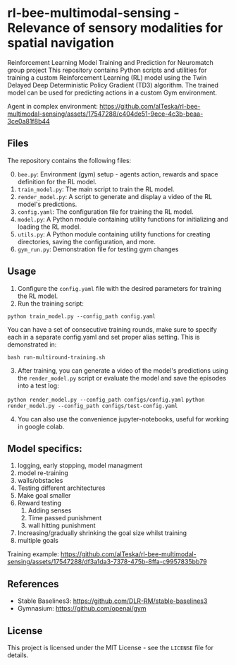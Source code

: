 # rl-bee-multimodal-sensing - Relevance of sensory modalities for spatial navigation
Reinforcement Learning Model Training and Prediction for Neuromatch group project  This repository contains Python scripts and utilities for training a custom Reinforcement Learning (RL) model using the Twin Delayed Deep Deterministic Policy Gradient (TD3) algorithm. The trained model can be used for predicting actions in a custom Gym environment.

Agent in complex environment:
https://github.com/alTeska/rl-bee-multimodal-sensing/assets/17547288/c404de51-9ece-4c3b-beaa-3ce0a81f8b44


## Files

The repository contains the following files:

0. `bee.py`: Environment (gym) setup - agents action, rewards and space definition for the RL model.
1. `train_model.py`: The main script to train the RL model.
2. `render_model.py`: A script to generate and display a video of the RL model's predictions.
3. `config.yaml`: The configuration file for training the RL model.
4. `model.py`: A Python module containing utility functions for initializing and loading the RL model.
5. `utils.py`: A Python module containing utility functions for creating directories, saving the configuration, and more.
6. `gym_run.py`: Demonstration file for testing gym changes


## Usage

1. Configure the `config.yaml` file with the desired parameters for training the RL model.
2. Run the training script:

```python train_model.py --config_path config.yaml```

You can have a set of consecutive training rounds, make sure to specify each in a separate config.yaml and set proper alias setting. This is demonstrated in:

```bash run-multiround-training.sh```

3. After training, you can generate a video of the model's predictions using the `render_model.py` script or evaluate the model and save the episodes into a test log:

```python render_model.py --config_path configs/config.yaml```
```python render_model.py --config_path configs/test-config.yaml```


4. You can also use the convenience jupyter-notebooks, useful for working in google colab.



## Model specifics:
1. logging, early stopping, model managment
2. model re-training
3. walls/obstacles
1. Testing different architectures
2. Make goal smaller
3. Reward testing 
   1. Adding senses
   2. Time passed punishment
   3. wall hitting punishment
4. Increasing/gradually shrinking the goal size whilst training
5. multiple goals

Training example: 
https://github.com/alTeska/rl-bee-multimodal-sensing/assets/17547288/df3a1da3-7378-475b-8ffa-c9957835bb79



## References

- Stable Baselines3: https://github.com/DLR-RM/stable-baselines3
- Gymnasium: https://github.com/openai/gym

## License

This project is licensed under the MIT License - see the `LICENSE` file for details.
